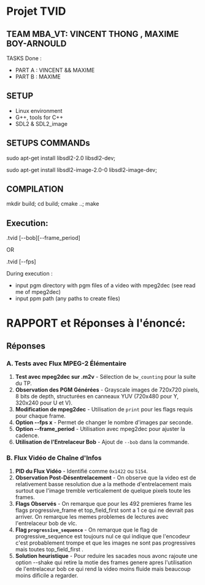 # Projet TVID
## TEAM MBA_VT: VINCENT THONG , MAXIME BOY-ARNOULD
TASKS Done :
 - PART A : VINCENT && MAXIME
 - PART B : MAXIME
## SETUP
- Linux environment
- G++, tools for C++
- SDL2 & SDL2_image
## SETUPS COMMANDs
sudo apt-get install libsdl2-2.0 libsdl2-dev;

sudo apt-get install libsdl2-image-2.0-0 libsdl2-image-dev;

## COMPILATION
mkdir build; cd build; cmake ..; make
## Execution:
.tvid [--bob][--frame_period] <number>

OR

.tvid [--fps] <number>

During execution : 
 - input pgm directory with pgm files of a video with mpeg2dec (see read me of mpeg2dec)
 - input ppm path (any paths to create files)

# RAPPORT et Réponses à l'énoncé:
## Réponses

### A. Tests avec Flux MPEG-2 Élémentaire
1. **Test avec mpeg2dec sur .m2v** - Sélection de `bw_counting` pour la suite du TP.
3. **Observation des PGM Générées** - Grayscale images de 720x720 pixels, 8 bits de depth, structurées en canneaux YUV (720x480 pour Y, 320x240 pour U et V).
4. **Modification de mpeg2dec** - Utilisation de `print` pour les flags requis pour chaque frame.
7. **Option --fps x** - Permet de changer le nombre d'images par seconde.
8. **Option --frame_period** - Utilisation avec mpeg2dec pour ajuster la cadence.
10. **Utilisation de l'Entrelaceur Bob** - Ajout de `--bob` dans la commande.

### B. Flux Vidéo de Chaîne d'Infos
1. **PID du Flux Vidéo** - Identifié comme `0x1422` ou `5154`.
3. **Observation Post-Désentrelacement** - On observe que la video est de relativement basse resolution due a la methode d'entrelacement mais surtout que l'image tremble verticalement de quelque pixels toute les frames.
4. **Flags Observés** - On remarque que pour les 492 premieres frame les flags progressive_frame et top_field_first sont a 1 ce qui ne devrait pas arriver. On remarque les memes problemes de lectures avec l'entrelaceur bob de vlc.
5. **Flag `progressive_sequence`** - On remarque que le flag de progressive_sequence est toujours nul ce qui indique que l'encodeur c'est probablement trompe et que les images ne sont pas progressives mais toutes top_field_first .
6. **Solution heuristique** - Pour reduire les sacades nous avonc rajoute une option --shake qui retire la motie des frames genere apres l'utilisation de l'entrelaceur bob ce qui rend la video moins fluide mais beaucoup moins dificile a regarder.
